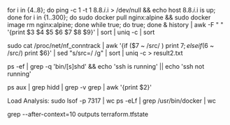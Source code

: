 for i in {4..8}; do ping -c 1 -t 1 8.8.$i.$i > /dev/null && echo host 8.8.$i.$i is up; done
    for i in {1..300}; do sudo docker pull nginx:alpine && sudo docker image rm nginx:alpine; done
while true; do true; done &
history | awk -F "  " '{print $3 $4 $5 $6 $7 $8 $9}' | sort | uniq -c | sort

sudo cat /proc/net/nf_conntrack | awk '{if ($7 ~ /src/ ) print $7; else if ($6 ~ /src/) print $6}' | sed "s/src=/ /g" | sort | uniq -c > result2.txt

ps -ef | grep -q 'bin/[s]shd' && echo 'ssh is running' || echo 'ssh not running' 


ps aux | grep hidd  | grep -v grep | awk  '{print $2}'

Load Analysis:
sudo lsof  -p 7317 | wc
ps -eLf | grep /usr/bin/docker | wc

grep --after-context=10 outputs terraform.tfstate
